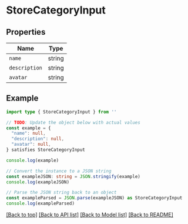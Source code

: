 
# StoreCategoryInput


## Properties

Name | Type
------------ | -------------
`name` | string
`description` | string
`avatar` | string

## Example

```typescript
import type { StoreCategoryInput } from ''

// TODO: Update the object below with actual values
const example = {
  "name": null,
  "description": null,
  "avatar": null,
} satisfies StoreCategoryInput

console.log(example)

// Convert the instance to a JSON string
const exampleJSON: string = JSON.stringify(example)
console.log(exampleJSON)

// Parse the JSON string back to an object
const exampleParsed = JSON.parse(exampleJSON) as StoreCategoryInput
console.log(exampleParsed)
```

[[Back to top]](#) [[Back to API list]](../README.md#api-endpoints) [[Back to Model list]](../README.md#models) [[Back to README]](../README.md)


